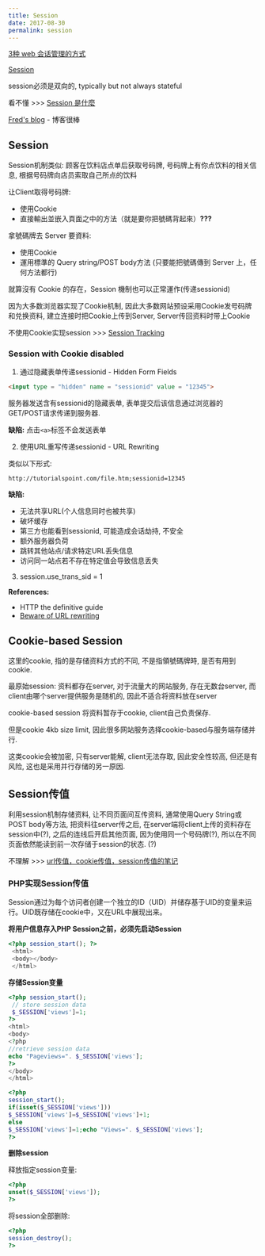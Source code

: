 ```yaml
---
title: Session
date: 2017-08-30
permalink: session
---
```


[3种 web 会话管理的方式](http://web.jobbole.com/89072/)

[Session](https://en.wikipedia.org/wiki/Session_(computer_science))


session必须是双向的, typically but not always stateful

看不懂 >>> [Session 是什麼](http://fred-zone.blogspot.com/2014/01/web-session.html)

[Fred's blog](http://fred-zone.blogspot.com/) - 博客很棒

## Session

Session机制类似: 顾客在饮料店点单后获取号码牌, 号码牌上有你点饮料的相关信息, 根据号码牌向店员索取自己所点的饮料

让Client取得号码牌: 

- 使用Cookie
- 直接輸出並嵌入頁面之中的方法（就是要你把號碼背起來）**???**

拿號碼牌去 Server 要資料:

- 使用Cookie
- 運用標準的 Query string/POST body方法
(只要能把號碼傳到 Server 上，任何方法都行)

就算沒有 Cookie 的存在，Session 機制也可以正常運作(传递sessionid)

因为大多数浏览器实现了Cookie机制, 因此大多数网站预设采用Cookie发号码牌和兑换资料, 建立连接时把Cookie上传到Server, Server传回资料时带上Cookie


不使用Cookie实现session >>> [Session Tracking](https://www.tutorialspoint.com/servlets/servlets-session-tracking.htm)

### Session with Cookie disabled

1. 通过隐藏表单传递sessionid - Hidden Form Fields

```html
<input type = "hidden" name = "sessionid" value = "12345">
```

服务器发送含有sessionid的隐藏表单, 表单提交后该信息通过浏览器的GET/POST请求传递到服务器. 

**缺陷:** 点击`<a>`标签不会发送表单

2. 使用URL重写传递sessionid - URL Rewriting

类似以下形式: 

`http://tutorialspoint.com/file.htm;sessionid=12345`

**缺陷:** 

- 无法共享URL(个人信息同时也被共享)
- 破坏缓存
- 第三方也能看到sessionid, 可能造成会话劫持, 不安全
- 额外服务器负荷
- 跳转其他站点/请求特定URL丢失信息
- 访问同一站点若不存在特定值会导致信息丢失

3. session.use_trans_sid = 1


**References:**

- HTTP the definitive guide 
- [Beware of URL rewriting](http://www.javapractices.com/topic/TopicAction.do?Id=226)

## Cookie-based Session

这里的cookie, 指的是存储资料方式的不同, 不是指領號碼牌時, 是否有用到 cookie.

最原始session: 资料都存在server, 对于流量大的网站服务, 存在无数台server, 而client由哪个server提供服务是随机的, 因此不适合将资料放在server

cookie-based session 将资料暂存于cookie, client自己负责保存.

但是cookie 4kb size limit, 因此很多网站服务选择cookie-based与服务端存储并行.

这类cookie会被加密, 只有server能解, client无法存取, 因此安全性较高, 但还是有风险, 这也是采用并行存储的另一原因.

## Session传值

利用session机制存储资料, 让不同页面间互传资料, 通常使用Query String或POST body等方法, 把资料往server传之后, 在server端将client上传的资料存在session中(?), 之后的连线后开启其他页面, 因为使用同一个号码牌(?), 所以在不同页面依然能读到前一次存储于session的状态. (?)

不理解 >>> [url传值，cookie传值，session传值的笔记](http://3715444.blog.51cto.com/3705444/1060559)


### PHP实现Session传值

Session通过为每个访问者创建一个独立的ID（UID）并储存基于UID的变量来运行。UID既存储在cookie中，又在URL中展现出来。

**将用户信息存入PHP Session之前，必须先启动Session**

```php
<?php session_start(); ?>
 <html>
 <body></body>
 </html>
```

**存储Session变量**

```php
<?php session_start();
 // store session data
 $_SESSION['views']=1;
?>
<html>
<body>
<?php
//retrieve session data
echo "Pageviews=". $_SESSION['views'];
?>
</body>
</html>
```

```php
<?php
session_start();
if(isset($_SESSION['views']))
$_SESSION['views']=$_SESSION['views']+1;
else
$_SESSION['views']=1;echo "Views=". $_SESSION['views'];
?>
```

**删除session**

释放指定session变量:

```php
<?php 
unset($_SESSION['views']);
?>
```

将session全部删除:

```php
<?php
session_destroy();
?>
```


